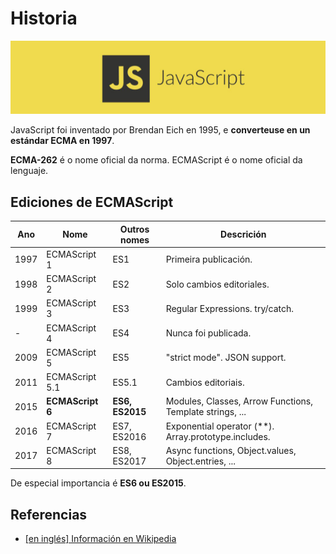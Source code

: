 # Historia

![JavaScript](/00.%20Introducion/img/JS.png)

JavaScript foi inventado por Brendan Eich en 1995, e **converteuse en un estándar ECMA en 1997**.

**ECMA-262** é o nome oficial da norma. ECMAScript é o nome oficial da lenguaje.

## Ediciones de ECMAScript

| Ano	 | Nome         | Outros nomes | Descrición
|------|----------------|---------------|--------------------------------
| 1997 | ECMAScript 1   | ES1           | Primeira publicación.
| 1998 | ECMAScript 2   | ES2           | Solo cambios editoriales.
| 1999 | ECMAScript 3   | ES3           | Regular Expressions. try/catch.
|   -  | ECMAScript 4   | ES4           | Nunca foi publicada.
| 2009 | ECMAScript 5   | ES5           | "strict mode". JSON support.
| 2011 | ECMAScript 5.1 | ES5.1         | Cambios editoriais.
| 2015 |**ECMAScript 6**   | **ES6, ES2015**   | Modules, Classes, Arrow Functions, Template strings, ...
| 2016 | ECMAScript 7   | ES7, ES2016   | Exponential operator (\*\*). Array.prototype.includes.
| 2017 | ECMAScript 8   | ES8, ES2017   | Async functions, Object.values, Object.entries, ...

De especial importancia é **ES6 ou ES2015**.

## Referencias

- [[en inglés] Información en Wikipedia](https://en.wikipedia.org/wiki/ECMAScript)